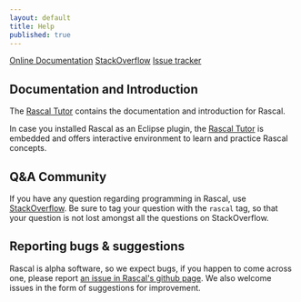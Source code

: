 ```yaml
---
layout: default
title: Help
published: true
---
```


<p class="text-center">
   <a class="btn" href="http://tutor.rascal-mpl.org/"><i class="icon-shopping-cart"></i>Online Documentation</a>
   <a class="btn" href="http://stackoverflow.com/questions/tagged/rascal"><i class="icon-file"></i>StackOverflow</a>
   <a class="btn" href="https://github.com/cwi-swat/rascal/issues"><i class="icon-file"></i>Issue tracker</a>
</p>

## Documentation and Introduction
The [Rascal Tutor](http://tutor.rascal-mpl.org/) contains the documentation and
introduction for Rascal.

In case you installed Rascal as an Eclipse plugin, the [Rascal
Tutor](http://tutor.rascal-mpl.org/) is embedded and offers interactive
environment to learn and practice Rascal concepts.

## Q&A Community
If you have any question regarding programming in Rascal, use 
[StackOverflow](http://stackoverflow.com/questions/tagged/rascal).
Be sure to tag your question with the `rascal` tag, so that your question is not
lost amongst all the questions on StackOverflow.

## Reporting bugs & suggestions
Rascal is alpha software, so we expect bugs, if you happen to come across one,
please report [an issue in Rascal's github page](https://github.com/cwi-swat/rascal/issues). We also welcome issues in the form of suggestions for improvement.